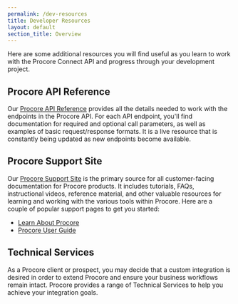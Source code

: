 ```yaml
---
permalink: /dev-resources
title: Developer Resources
layout: default
section_title: Overview
---
```


Here are some additional resources you will find useful as you learn to work with the Procore Connect API and progress through your development project.

## Procore API Reference

Our [Procore API Reference](https://developers.procore.com/reference/) provides all the details needed to work with the endpoints in the Procore API.
For each API endpoint, you'll find documentation for required and optional call parameters, as well as examples of basic request/response formats.
It is a live resource that is constantly being updated as new endpoints become available.

## Procore Support Site

Our [Procore Support Site](https://support.procore.com/) is the primary source for all customer-facing documentation for Procore products.
It includes tutorials, FAQs, instructional videos, reference material, and other valuable resources for learning and working with the various tools within Procore. Here are a couple of popular support pages to get you started:

- [Learn About Procore](https://support.procore.com/getting-started-with-procore)
- [Procore User Guide](https://support.procore.com/products/online/user-guide)

## Technical Services

As a Procore client or prospect, you may decide that a custom integration is desired in order to extend Procore and ensure your business workflows remain intact.
Procore provides a range of Technical Services to help you achieve your integration goals.
